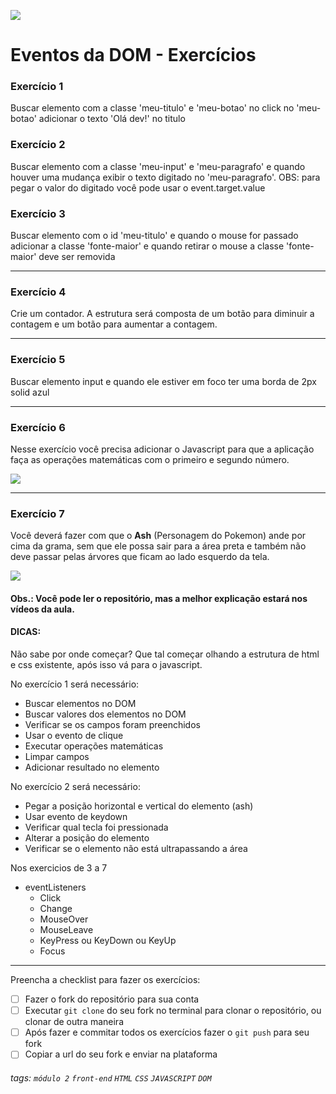 ![](https://i.imgur.com/xG74tOh.png)

# Eventos da DOM - Exercícios

### Exercício 1

Buscar elemento com a classe 'meu-titulo' e 'meu-botao' no click no 'meu-botao' adicionar o texto 'Olá dev!' no titulo

### Exercício 2

Buscar elemento com a classe 'meu-input' e 'meu-paragrafo' e quando houver uma mudança exibir o texto digitado no 'meu-paragrafo'.
OBS: para pegar o valor do digitado você pode usar o event.target.value

### Exercício 3

Buscar elemento com o id 'meu-titulo' e quando o mouse for passado adicionar a classe 'fonte-maior' e quando retirar o mouse a classe 'fonte-maior' deve ser removida

---

### Exercício 4
Crie um contador. A estrutura será composta de um botão para diminuir a contagem e um botão para aumentar a contagem.


---

### Exercício 5

Buscar elemento input e quando ele estiver em foco ter uma borda de 2px solid azul

---

### Exercício 6

Nesse exercício você precisa adicionar o Javascript para que a aplicação faça as operações matemáticas com o primeiro e segundo número.

![](https://i.imgur.com/b4Ct3w5.png)

---

### Exercício 7

Você deverá fazer com que o **Ash** (Personagem do Pokemon) ande por cima da grama, sem que ele possa sair para a área preta e também não deve passar pelas árvores que ficam ao lado esquerdo da tela.

![](https://i.imgur.com/jkbc4cO.png)

#### Obs.: Você pode ler o repositório, mas a melhor explicação estará nos vídeos da aula.

#### **DICAS:**

Não sabe por onde começar? Que tal começar olhando a estrutura de html e css existente, após isso vá para o javascript.

No exercício 1 será necessário:

- Buscar elementos no DOM
- Buscar valores dos elementos no DOM
- Verificar se os campos foram preenchidos
- Usar o evento de clique
- Executar operações matemáticas
- Limpar campos
- Adicionar resultado no elemento

No exercício 2 será necessário:

- Pegar a posição horizontal e vertical do elemento (ash)
- Usar evento de keydown
- Verificar qual tecla foi pressionada
- Alterar a posição do elemento
- Verificar se o elemento não está ultrapassando a área

Nos exercicios de 3 a 7

- eventListeners
  - Click
  - Change
  - MouseOver
  - MouseLeave
  - KeyPress ou KeyDown ou KeyUp
  - Focus

---

Preencha a checklist para fazer os exercícios:

- [ ] Fazer o fork do repositório para sua conta
- [ ] Executar `git clone` do seu fork no terminal para clonar o repositório, ou clonar de outra maneira
- [ ] Após fazer e commitar todos os exercícios fazer o `git push` para seu fork
- [ ] Copiar a url do seu fork e enviar na plataforma

###### tags: `módulo 2` `front-end` `HTML` `CSS` `JAVASCRIPT` `DOM`
